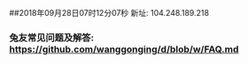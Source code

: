 ##2018年09月28日07时12分07秒 新址: 104.248.189.218
### 兔友常见问题及解答: https://github.com/wanggonging/d/blob/w/FAQ.md
